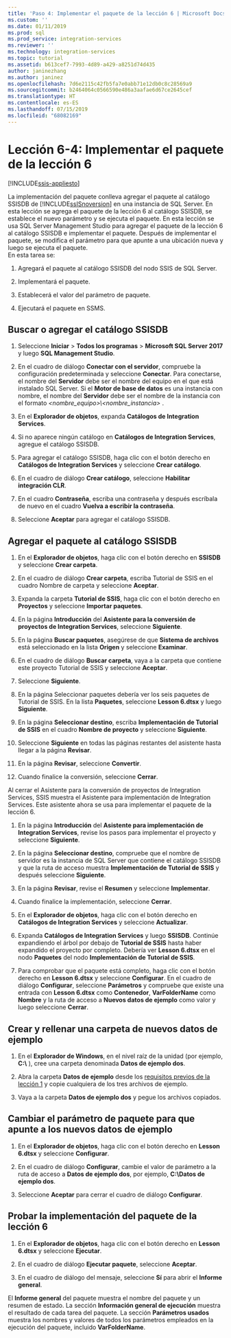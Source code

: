```yaml
---
title: 'Paso 4: Implementar el paquete de la lección 6 | Microsoft Docs'
ms.custom: ''
ms.date: 01/11/2019
ms.prod: sql
ms.prod_service: integration-services
ms.reviewer: ''
ms.technology: integration-services
ms.topic: tutorial
ms.assetid: b613cef7-7993-4d89-a429-a8251d74d435
author: janinezhang
ms.author: janinez
ms.openlocfilehash: 7d6e2115c42fb5fa7e0abb71e12db0c8c28569a9
ms.sourcegitcommit: b2464064c0566590e486a3aafae6d67ce2645cef
ms.translationtype: HT
ms.contentlocale: es-ES
ms.lasthandoff: 07/15/2019
ms.locfileid: "68082169"
---
```

# <a name="lesson-6-4-deploy-the-lesson-6-package"></a>Lección 6-4: Implementar el paquete de la lección 6

[!INCLUDE[ssis-appliesto](../includes/ssis-appliesto-ssvrpluslinux-asdb-asdw-xxx.md)]



La implementación del paquete conlleva agregar el paquete al catálogo SSISDB de [!INCLUDE[ssISnoversion](../includes/ssisnoversion-md.md)] en una instancia de SQL Server. En esta lección se agrega el paquete de la lección 6 al catálogo SSISDB, se establece el nuevo parámetro y se ejecuta el paquete. En esta lección se usa SQL Server Management Studio para agregar el paquete de la lección 6 al catálogo SSISDB e implementar el paquete. Después de implementar el paquete, se modifica el parámetro para que apunte a una ubicación nueva y luego se ejecuta el paquete.   
En esta tarea se:  

1. Agregará el paquete al catálogo SSISDB del nodo SSIS de SQL Server.  
  
2. Implementará el paquete.  
  
3. Establecerá el valor del parámetro de paquete.  

4. Ejecutará el paquete en SSMS.  
  
## <a name="locate-or-add-the-ssisdb-catalog"></a>Buscar o agregar el catálogo SSISDB  
  
1.  Seleccione **Iniciar** > **Todos los programas** > **Microsoft SQL Server 2017** y luego **SQL Management Studio**.  
  
2.  En el cuadro de diálogo **Conectar con el servidor**, compruebe la configuración predeterminada y seleccione **Conectar**. Para conectarse, el nombre del **Servidor** debe ser el nombre del equipo en el que está instalado SQL Server. Si el **Motor de base de datos** es una instancia con nombre, el nombre del **Servidor** debe ser el nombre de la instancia con el formato *\<nombre_equipo>\\\<nombre_instancia>* . 
  
3.  En el **Explorador de objetos**, expanda **Catálogos de Integration Services**.  
  
4.  Si no aparece ningún catálogo en **Catálogos de Integration Services**, agregue el catálogo SSISDB.  
  
5.  Para agregar el catálogo SSISDB, haga clic con el botón derecho en **Catálogos de Integration Services** y seleccione **Crear catálogo**.  
  
6.  En el cuadro de diálogo **Crear catálogo**, seleccione **Habilitar integración CLR**.  
  
7.  En el cuadro **Contraseña**, escriba una contraseña y después escríbala de nuevo en el cuadro **Vuelva a escribir la contraseña**. 
  
8.  Seleccione **Aceptar** para agregar el catálogo SSISDB.  
  
## <a name="add-the-package-to-the-ssisdb-catalog"></a>Agregar el paquete al catálogo SSISDB  
  
1.  En el **Explorador de objetos**, haga clic con el botón derecho en **SSISDB** y seleccione **Crear carpeta**.  
  
2.  En el cuadro de diálogo **Crear carpeta**, escriba Tutorial de SSIS en el cuadro Nombre de carpeta y seleccione **Aceptar**.  
  
3.  Expanda la carpeta **Tutorial de SSIS**, haga clic con el botón derecho en **Proyectos** y seleccione **Importar paquetes**.  
  
4.  En la página **Introducción** del **Asistente para la conversión de proyectos de Integration Services**, seleccione **Siguiente**.  
  
5.  En la página **Buscar paquetes**, asegúrese de que **Sistema de archivos** está seleccionado en la lista **Origen** y seleccione **Examinar**.  
  
6.  En el cuadro de diálogo **Buscar carpeta**, vaya a la carpeta que contiene este proyecto Tutorial de SSIS y seleccione **Aceptar**.  
  
7.  Seleccione **Siguiente**.  
  
8.  En la página Seleccionar paquetes debería ver los seis paquetes de Tutorial de SSIS. En la lista **Paquetes**, seleccione **Lesson 6.dtsx** y luego **Siguiente**.  
  
9. En la página **Seleccionar destino**, escriba **Implementación de Tutorial de SSIS** en el cuadro **Nombre de proyecto** y seleccione **Siguiente**.

10. Seleccione **Siguiente** en todas las páginas restantes del asistente hasta llegar a la página **Revisar**.  
  
11. En la página **Revisar**, seleccione **Convertir**.  
  
12. Cuando finalice la conversión, seleccione **Cerrar**.  
  
Al cerrar el Asistente para la conversión de proyectos de Integration Services, SSIS muestra el Asistente para implementación de Integration Services. Este asistente ahora se usa para implementar el paquete de la lección 6.  
  
1.  En la página **Introducción** del **Asistente para implementación de Integration Services**, revise los pasos para implementar el proyecto y seleccione **Siguiente**.  
  
2.  En la página **Seleccionar destino**, compruebe que el nombre de servidor es la instancia de SQL Server que contiene el catálogo SSISDB y que la ruta de acceso muestra **Implementación de Tutorial de SSIS** y después seleccione **Siguiente**.  
  
3.  En la página **Revisar**, revise el **Resumen** y seleccione **Implementar**.  
  
4.  Cuando finalice la implementación, seleccione **Cerrar**.  
  
5.  En el **Explorador de objetos**, haga clic con el botón derecho en **Catálogos de Integration Services** y seleccione **Actualizar**.  
  
6.  Expanda **Catálogos de Integration Services** y luego **SSISDB**. Continúe expandiendo el árbol por debajo de **Tutorial de SSIS** hasta haber expandido el proyecto por completo. Debería ver **Lesson 6.dtsx** en el nodo **Paquetes** del nodo **Implementación de Tutorial de SSIS**.  
  
7.  Para comprobar que el paquete está completo, haga clic con el botón derecho en **Lesson 6.dtsx** y seleccione **Configurar**. En el cuadro de diálogo **Configurar**, seleccione **Parámetros** y compruebe que existe una entrada con **Lesson 6.dtsx** como **Contenedor**, **VarFolderName** como **Nombre** y la ruta de acceso a **Nuevos datos de ejemplo** como valor y luego seleccione **Cerrar**.  
  
## <a name="create-and-populate-a-new-sample-data-folder"></a>Crear y rellenar una carpeta de nuevos datos de ejemplo  
  
1.  En el **Explorador de Windows**, en el nivel raíz de la unidad (por ejemplo, **C:\\** ), cree una carpeta denominada **Datos de ejemplo dos**.  
  
2.  Abra la carpeta **Datos de ejemplo** desde los [requisitos previos de la lección 1](../integration-services/lesson-1-create-a-project-and-basic-package-with-ssis.md#prerequisites) y copie cualquiera de los tres archivos de ejemplo.  
  
3.  Vaya a la carpeta **Datos de ejemplo dos** y pegue los archivos copiados.  
  
## <a name="change-the-package-parameter-to-point-to-the-new-sample-data"></a>Cambiar el parámetro de paquete para que apunte a los nuevos datos de ejemplo  
  
1.  En el **Explorador de objetos**, haga clic con el botón derecho en **Lesson 6.dtsx** y seleccione **Configurar**.  
  
2.  En el cuadro de diálogo **Configurar**, cambie el valor de parámetro a la ruta de acceso a **Datos de ejemplo dos**, por ejemplo, **C:\\Datos de ejemplo dos**.  
  
3.  Seleccione **Aceptar** para cerrar el cuadro de diálogo **Configurar**.  
  
## <a name="test-the-lesson-6-package-deployment"></a>Probar la implementación del paquete de la lección 6  
  
1.  En el **Explorador de objetos**, haga clic con el botón derecho en **Lesson 6.dtsx** y seleccione **Ejecutar**.  
  
2.  En el cuadro de diálogo **Ejecutar paquete**, seleccione **Aceptar**.  
  
3.  En el cuadro de diálogo del mensaje, seleccione **Sí** para abrir el **Informe general**.  
  
El **Informe general** del paquete muestra el nombre del paquete y un resumen de estado. La sección **Información general de ejecución** muestra el resultado de cada tarea del paquete. La sección **Parámetros usados** muestra los nombres y valores de todos los parámetros empleados en la ejecución del paquete, incluido **VarFolderName**.  
  
